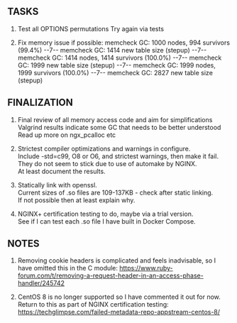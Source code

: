 TASKS
-----
1. Test all OPTIONS permutations
   Try again via tests

2. Fix memory issue if possible:
memcheck GC: 1000 nodes, 994 survivors (99.4%)
--7-- memcheck GC: 1414 new table size (stepup)
--7-- memcheck GC: 1414 nodes, 1414 survivors (100.0%)
--7-- memcheck GC: 1999 new table size (stepup)
--7-- memcheck GC: 1999 nodes, 1999 survivors (100.0%)
--7-- memcheck GC: 2827 new table size (stepup)

FINALIZATION
------------
1. Final review of all memory access code and aim for simplifications
   Valgrind results indicate some GC that needs to be better understood
   Read up more on ngx_pcalloc etc

2. Strictest compiler optimizations and warnings in configure.\
   Include -std=c99, O8 or O6, and strictest warnings, then make it fail.\
   They do not seem to stick due to use of automake by NGINX.\
   At least document the results.

3. Statically link with openssl.\
   Current sizes of .so files are 109-137KB - check after static linking.\
   If not possible then at least explain why.

4. NGINX+ certification testing to do, maybe via a trial version.\
   See if I can test each .so file I have built in Docker Compose.

NOTES
-----
1. Removing cookie headers is complicated and feels inadvisable, so I have omitted this in the C module:
   https://www.ruby-forum.com/t/removing-a-request-header-in-an-access-phase-handler/245742

2. CentOS 8 is no longer supported so I have commented it out for now.
   Return to this as part of NGINX certification testing:
   https://techglimpse.com/failed-metadata-repo-appstream-centos-8/